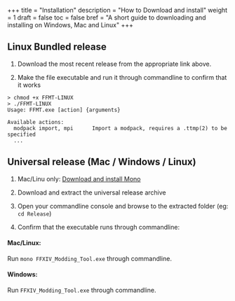 +++
title = "Installation"
description = "How to Download and install"
weight = 1
draft = false
toc = false
bref = "A short guide to downloading and installing on Windows, Mac and Linux"
+++
## Linux Bundled release

1. Download the most recent release from the appropriate link above. 

2. Make the file executable and run it through commandline to confirm that it works

```
> chmod +x FFMT-LINUX
> ./FFMT-LINUX
Usage: FFMT.exe [action] {arguments}

Available actions:
  modpack import, mpi      Import a modpack, requires a .ttmp(2) to be specified
  ...
```



## Universal release (Mac / Windows / Linux)

1. Mac/Linu only: [Download and install Mono](https://www.mono-project.com/docs/getting-started/install/)

2. Download and extract the universal release archive

3. Open your commandline console and browse to the extracted folder (eg: `cd Release`)

4. Confirm that the executable runs through commandline: 

#### Mac/Linux:

Run `mono FFXIV_Modding_Tool.exe` through commandline.

#### Windows:

Run `FFXIV_Modding_Tool.exe` through commandline.
